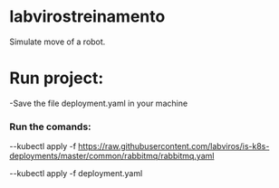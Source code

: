 # labvirostreinamento
Simulate move of a robot.

# Run project:

-Save the file deployment.yaml in your machine

### Run the comands:

--kubectl apply -f https://raw.githubusercontent.com/labviros/is-k8s-deployments/master/common/rabbitmq/rabbitmq.yaml

--kubectl apply -f deployment.yaml
